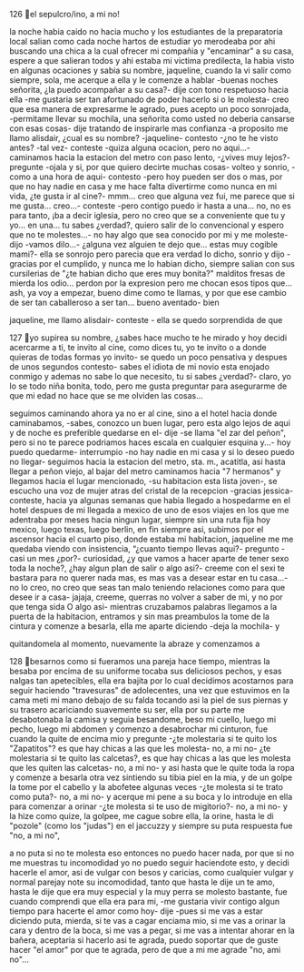 
126
el sepulcro/ino, a mi no!<p>

la noche habia caido no hacia mucho y los estudiantes de la preparatoria
local salian como cada noche hartos de estudiar yo merodeaba por ahi
buscando una chica a la cual ofrecer mi compañia y "encaminar" a su
casa, espere a que salieran todos y ahi estaba mi victima predilecta, la
habia visto en algunas ocaciones y sabia su nombre, jaqueline, cuando la
vi salir como siempre, sola, me acerque a ella y le comenze a hablar
-buenas noches señorita, ¿la puedo acompañar a su casa?- dije con tono
respetuoso hacia ella -me gustaria ser tan afortunado de poder hacerlo si
o le molesta- creo que esa manera de expresarme le agrado, pues
acepto un poco sonrojada, -permitame llevar su mochila, una señorita
como usted no deberia cansarse con esas cosas- dije tratando de
inspirarle mas confianza -a proposito me llamo alisdair, ¿cual es su
nombre? -jaqueline- contesto -¿no te he visto antes? -tal vez- conteste
-quiza alguna ocacion, pero no aqui...- caminamos hacia la estacion del
metro con paso lento, -¿vives muy lejos?- pregunte -ojala y si, por que
quiero decirte muchas cosas- volteo y sonrio, -como a una hora de aqui-
contesto -pero hoy pueden ser dos o mas, por que no hay nadie en casa
y me hace falta divertirme como nunca en mi vida, ¿te gusta ir al cine?-
mmm... creo que alguna vez fui, me parece que si me gusta... creo...-
conteste -pero contigo puedo ir hasta a una... no, no es para tanto, ¡ba a
decir iglesia, pero no creo que se a conveniente que tu y yo... en una...
tu sabes ¿verdad?, quiero salir de lo convencional y espero que no te
molestes...- no hay algo que sea conocido por mi y me moleste- dijo
-vamos dilo...- ¿alguna vez alguien te dejo que... estas muy cogible
mami?- ella se sonrojo pero parecia que era verdad lo dicho, sonrio y dijo
-gracias por el cumplido, y nunca me lo habian dicho, siempre salian con
sus cursilerias de "¿te habian dicho que eres muy bonita?" malditos
fresas de mierda los odio... perdon por la expresion pero me chocan esos
tipos que... ash, ya voy a empezar, bueno dime como te llamas, y por
que ese cambio de ser tan caballeroso a ser tan... bueno aventado- bien

jaqueline, me llamo alisdair- conteste - ella se quedo sorprendida de que

127
yo supirea su nombre, ¿sabes hace mucho te he mirado y hoy decidi
acercarme a ti, te invito al cine, como dices tu, yo te invito o a donde
quieras de todas formas yo invito- se quedo un poco pensativa y despues
de unos segundos contesto- sabes el idiota de mi novio esta enojado
conmigo y ademas no sabe lo que necesito, tu si sabes ¿verdad?- claro,
yo lo se todo niña bonita, todo, pero me gusta preguntar para
asegurarme de que mi edad no hace que se me olviden las cosas...<p>
seguimos caminando ahora ya no er al cine, sino a el hotel hacia donde
caminabamos, -sabes, conozco un buen lugar, pero esta algo lejos de
aqui y de noche es preferible quedarse en el- dije -se llama "el zar del
peñon", pero si no te parece podriamos haces escala en cualquier
esquina y...- hoy puedo quedarme- interrumpio -no hay nadie en mi casa
y si lo deseo puedo no llegar- seguimos hacia la estacion del metro, sta.
m., acatitla, asi hasta llegar a peñon viejo, al bajar del metro caminamos
hacia "7 hermanos" y llegamos hacia el lugar mencionado, -su
habitacion esta lista joven-, se escucho una voz de mujer atras del cristal
de la recepcion -gracias jessica- conteste, hacia ya algunas semanas que
habia llegado a hospedarme en el hotel despues de mi llegada a mexico
de uno de esos viajes en los que me adentraba por meses hacia ningun
lugar, siempre sin una ruta fija hoy mexico, luego texas, luego berlin, en
fin siempre asi, subimos por el ascensor hacia el cuarto piso, donde
estaba mi habitacion, jaqueline me me quedaba viendo con insistencia,
“¿cuanto tiempo llevas aqui?- pregunto -casi un mes ¿por?- curiosidad,
¿y que vamos a hacer aparte de tener sexo toda la noche?, ¿hay algun
plan de salir o algo asi?- creeme con el sexi te bastara para no querer
nada mas, es mas vas a desear estar en tu casa...- no lo creo, no creo
que seas tan malo teniendo relaciones como para que desee ir a casa-
jajaja, creeme, querras no volver a saber de mi, y no por que tenga sida
O algo asi- mientras cruzabamos palabras llegamos a la puerta de la
habitacion, entramos y sin mas preambulos la tome de la cintura y
comenze a besarla, ella me aparte diciendo -deja la mochila- y

quitandomela al momento, nuevamente la abraze y comenzamos a

128
besarnos como si fueramos una pareja hace tiempo, mientras la besaba
por encima de su uniforme tocaba sus deliciosos pechos, y esas nalgas
tan apetecibles, ella era bajita por lo cual decidimos acostarnos para
seguir haciendo "travesuras" de adolecentes, una vez que estuvimos en
la cama meti mi mano debajo de su falda tocando asi la piel de sus
piernas y su trasero acariciando suavemente su ser, ella por su parte me
desabotonaba la camisa y seguia besandome, beso mi cuello, luego mi
pecho, luego mi abdomen y comenzo a desabrochar mi cinturon, fue
cuando la quite de encima mio y pregunte -¿te molestaria si te quito los
"Zapatitos"? es que hay chicas a las que les molesta- no, a mi no- ¿te
molestaria si te quito las calcetas?, es que hay chicas a las que les
molesta que les quiten las calcetas- no, a mi no- y asi hasta que le quite
toda la ropa y comenze a besarla otra vez sintiendo su tibia piel en la mia,
y de un golpe la tome por el cabello y la abofetee algunas veces -¿te
molesta si te trato como puta?- no, a mi no- y acerque mi pene a su boca
y lo introduje en ella para comenzar a orinar -¿te molesta si te uso de
migitorio?- no, a mi no- y la hize como quize, la golpee, me cague sobre
ella, la orine, hasta le di "pozole" (como los "judas") en el jaccuzzy y
siempre su puta respuesta fue "no, a mi no",<p>

a no puta si no te molesta eso entonces no puedo hacer nada, por que si
no me muestras tu incomodidad yo no puedo seguir haciendote esto, y
decidi hacerle el amor, asi de vulgar con besos y caricias, como cualquier
vulgar y normal parejay note su incomodidad, tanto que hasta le dije un
te amo, hasta le dije que era muy especial y la muy perra se molesto
bastante, fue cuando comprendi que ella era para mi, -me gustaria vivir
contigo algun tiempo para hacerte el amor como hoy- dije -pues si me
vas a estar diciendo puta, mierda, si te vas a cagar enciama mio, si me
vas a orinar la cara y dentro de la boca, si me vas a pegar, si me vas a
intentar ahorar en la bañera, aceptaria si hacerlo asi te agrada, puedo
soportar que de guste hacer "el amor" por que te agrada, pero de que a
mi me agrade "no, ami no"...<p>
